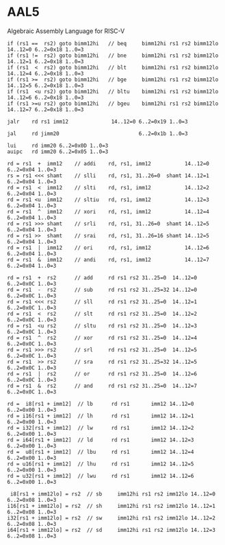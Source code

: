 # AAL5
Algebraic Assembly Language for RISC-V


    if (rs1 ==  rs2) goto bimm12hi   // beq     bimm12hi rs1 rs2 bimm12lo 14..12=0 6..2=0x18 1..0=3
    if (rs1 !=  rs2) goto bimm12hi   // bne     bimm12hi rs1 rs2 bimm12lo 14..12=1 6..2=0x18 1..0=3
    if (rs1  <  rs2) goto bimm12hi   // blt     bimm12hi rs1 rs2 bimm12lo 14..12=4 6..2=0x18 1..0=3
    if (rs1 >=  rs2) goto bimm12hi   // bge     bimm12hi rs1 rs2 bimm12lo 14..12=5 6..2=0x18 1..0=3
    if (rs1  <u rs2) goto bimm12hi   // bltu    bimm12hi rs1 rs2 bimm12lo 14..12=6 6..2=0x18 1..0=3
    if (rs1 >=u rs2) goto bimm12hi   // bgeu    bimm12hi rs1 rs2 bimm12lo 14..12=7 6..2=0x18 1..0=3

    jalr    rd rs1 imm12              14..12=0 6..2=0x19 1..0=3

    jal     rd jimm20                          6..2=0x1b 1..0=3

    lui     rd imm20 6..2=0x0D 1..0=3
    auipc   rd imm20 6..2=0x05 1..0=3

    rd = rs1  +  imm12    // addi    rd, rs1, imm12           14..12=0 6..2=0x04 1..0=3
    rs = rs1 <<< shamt    // slli    rd, rs1, 31..26=0  shamt 14..12=1 6..2=0x04 1..0=3
    rd = rs1  <  imm12    // slti    rd, rs1, imm12           14..12=2 6..2=0x04 1..0=3
    rd = rs1 <u  imm12    // sltiu   rd, rs1, imm12           14..12=3 6..2=0x04 1..0=3
    rd = rs1  ^  imm12    // xori    rd, rs1, imm12           14..12=4 6..2=0x04 1..0=3
    rd = rs1 >>> shamt    // srli    rd, rs1, 31..26=0  shamt 14..12=5 6..2=0x04 1..0=3
    rd = rs1 >>  shamt    // srai    rd, rs1, 31..26=16 shamt 14..12=5 6..2=0x04 1..0=3
    rd = rs1  |  imm12    // ori     rd, rs1, imm12           14..12=6 6..2=0x04 1..0=3
    rd = rs1  &  imm12    // andi    rd, rs1, imm12           14..12=7 6..2=0x04 1..0=3
    
    rd = rs1  +  rs2      // add     rd rs1 rs2 31..25=0  14..12=0 6..2=0x0C 1..0=3
    rd = rs1  -  rs2      // sub     rd rs1 rs2 31..25=32 14..12=0 6..2=0x0C 1..0=3
    rd = rs1 <<< rs2      // sll     rd rs1 rs2 31..25=0  14..12=1 6..2=0x0C 1..0=3
    rd = rs1  <  rs2      // slt     rd rs1 rs2 31..25=0  14..12=2 6..2=0x0C 1..0=3
    rd = rs1  <u rs2      // sltu    rd rs1 rs2 31..25=0  14..12=3 6..2=0x0C 1..0=3
    rd = rs1  ^  rs2      // xor     rd rs1 rs2 31..25=0  14..12=4 6..2=0x0C 1..0=3
    rd = rs1 >>> rs2      // srl     rd rs1 rs2 31..25=0  14..12=5 6..2=0x0C 1..0=3
    rd = rs1  >> rs2      // sra     rd rs1 rs2 31..25=32 14..12=5 6..2=0x0C 1..0=3
    rd = rs1  |  rs2      // or      rd rs1 rs2 31..25=0  14..12=6 6..2=0x0C 1..0=3
    rd = rs1  &  rs2      // and     rd rs1 rs2 31..25=0  14..12=7 6..2=0x0C 1..0=3

    rd =  i8[rs1 + imm12]  // lb      rd rs1       imm12 14..12=0 6..2=0x00 1..0=3
    rd = i16[rs1 + imm12]  // lh      rd rs1       imm12 14..12=1 6..2=0x00 1..0=3
    rd = i32[rs1 + imm12]  // lw      rd rs1       imm12 14..12=2 6..2=0x00 1..0=3
    rd = i64[rs1 + imm12]  // ld      rd rs1       imm12 14..12=3 6..2=0x00 1..0=3
    rd =  u8[rs1 + imm12]  // lbu     rd rs1       imm12 14..12=4 6..2=0x00 1..0=3
    rd = u16[rs1 + imm12]  // lhu     rd rs1       imm12 14..12=5 6..2=0x00 1..0=3
    rd = u32[rs1 + imm12]  // lwu     rd rs1       imm12 14..12=6 6..2=0x00 1..0=3

     i8[rs1 + imm12lo] = rs2  // sb     imm12hi rs1 rs2 imm12lo 14..12=0 6..2=0x08 1..0=3
    i16[rs1 + imm12lo] = rs2  // sh     imm12hi rs1 rs2 imm12lo 14..12=1 6..2=0x08 1..0=3
    i32[rs1 + imm12lo] = rs2  // sw     imm12hi rs1 rs2 imm12lo 14..12=2 6..2=0x08 1..0=3
    i64[rs1 + imm12lo] = rs2  // sd     imm12hi rs1 rs2 imm12lo 14..12=3 6..2=0x08 1..0=3
